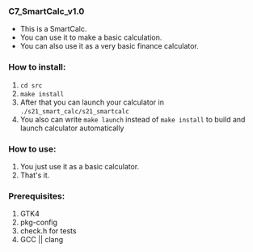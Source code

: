 ###  C7_SmartCalc_v1.0

- This is a SmartCalc.
- You can use it to make a basic calculation. 
- You can also use it as a very basic finance calculator.

### How to install:

1) `cd src`
2) `make install`
3) After that you can launch your calculator in `./s21_smart_calc/s21_smartcalc`
4) You also can write `make launch` instead of `make install` to build and launch calculator automatically

### How to use:

1) You just use it as a basic calculator.
2) That's it.

### Prerequisites:

1) GTK4
2) pkg-config
3) check.h for tests
4) GCC || clang

